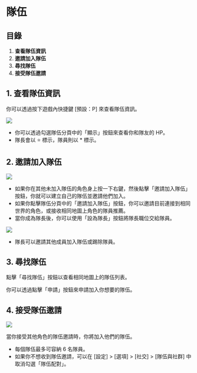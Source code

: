 # 隊伍
## 目錄
1.  **查看隊伍資訊**
2.  **邀請加入隊伍**
3.  **尋找隊伍**
4.  **接受隊伍邀請**
## 1. 查看隊伍資訊

你可以透過按下遊戲內快捷鍵 \[預設：P\] 來查看隊伍資訊。

![](https://aliceric27s-organization.gitbook.io/images/msn-101/beginners-guide/friends-and-guild/image_1747236366284_964.png)

*   你可以透過勾選隊伍分頁中的「顯示」按鈕來查看你和隊友的 HP。
*   隊長會以 ⭐ 標示，隊員則以 \* 標示。
## 2. 邀請加入隊伍

![](https://aliceric27s-organization.gitbook.io/images/msn-101/beginners-guide/friends-and-guild/image_1747236366284_8.png)

*   如果你在其他未加入隊伍的角色身上按一下右鍵，然後點擊「邀請加入隊伍」按鈕，你就可以建立自己的隊伍並邀請他們加入。
*   如果你點擊隊伍分頁中的「邀請加入隊伍」按鈕，你可以邀請目前連接到相同世界的角色，或接收相同地圖上角色的隊員推薦。
*   當你成為隊長後，你可以使用「設為隊長」按鈕將隊長職位交給隊員。

![](https://aliceric27s-organization.gitbook.io/images/msn-101/beginners-guide/friends-and-guild/image_1747236366284_733.png)

*   隊長可以邀請其他成員加入隊伍或踢除隊員。
## 3. 尋找隊伍

點擊「尋找隊伍」按鈕以查看相同地圖上的隊伍列表。

你可以透過點擊「申請」按鈕來申請加入你想要的隊伍。

## 4. 接受隊伍邀請

![](https://aliceric27s-organization.gitbook.io/images/msn-101/beginners-guide/friends-and-guild/image_1747236366284_256.png)

當你接受其他角色的隊伍邀請時，你將加入他們的隊伍。

*   每個隊伍最多可容納 6 名隊員。
*   如果你不想收到隊伍邀請，可以在 \[設定\] > \[選項\] > \[社交\] > \[隊伍與社群\] 中取消勾選「隊伍配對」。